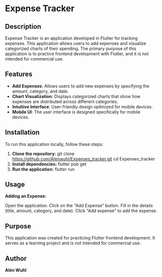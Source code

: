 # Expense Tracker

## Description

Expense Tracker is an application developed in Flutter for tracking expenses. This application allows users to add expenses and visualize categorized charts of their spending. The primary purpose of this application is to practice frontend development with Flutter, and it is not intended for commercial use.

## Features

- **Add Expenses**: Allows users to add new expenses by specifying the amount, category, and date.
- **Chart Visualization**: Displays categorized charts that show how expenses are distributed across different categories.
- **Intuitive Interface**: User-friendly design optimized for mobile devices.
- **Mobile UI**: The user interface is designed specifically for mobile devices.

## Installation

To run this application locally, follow these steps:

1. **Clone the repository:**
   git clone https://github.com/Alenwuhl/Expenses_tracker.git
     cd Expenses_tracker
2. **Install dependencies:**
     flutter pub get
3. **Run the application:**
     flutter run

## Usage

**Adding an Expense:**

Open the application.
Click on the "Add Expense" button.
Fill in the details (title, amount, category, and date).
Click "Add expense" to add the expense.

## Purpose

This application was created for practicing Flutter frontend development. It serves as a learning project and is not intended for commercial use.

## Author

**Alén Wuhl**
